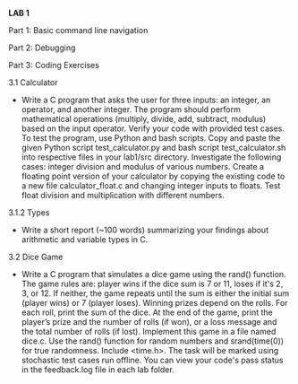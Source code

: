 **LAB 1**

Part 1: Basic command line navigation

Part 2: Debugging

Part 3: Coding Exercises

3.1 Calculator

- Write a C program that asks the user for three inputs: an integer, an operator, and another integer. The program should perform mathematical operations (multiply, divide, add, subtract, modulus) based on the input operator. Verify your code with provided test cases.
To test the program, use Python and bash scripts. Copy and paste the given Python script test_calculator.py and bash script test_calculator.sh into respective files in your lab1/src directory.
Investigate the following cases: integer division and modulus of various numbers.
Create a floating point version of your calculator by copying the existing code to a new file calculator_float.c and changing integer inputs to floats. Test float division and multiplication with different numbers.

3.1.2 Types

- Write a short report (~100 words) summarizing your findings about arithmetic and variable types in C.

3.2 Dice Game

- Write a C program that simulates a dice game using the rand() function. The game rules are: player wins if the dice sum is 7 or 11, loses if it's 2, 3, or 12. If neither, the game repeats until the sum is either the initial sum (player wins) or 7 (player loses). Winning prizes depend on the rolls.
For each roll, print the sum of the dice. At the end of the game, print the player’s prize and the number of rolls (if won), or a loss message and the total number of rolls (if lost).
Implement this game in a file named dice.c. Use the rand() function for random numbers and srand(time(0)) for true randomness. Include <time.h>.
The task will be marked using stochastic test cases run offline. You can view your code's pass status in the feedback.log file in each lab folder.
